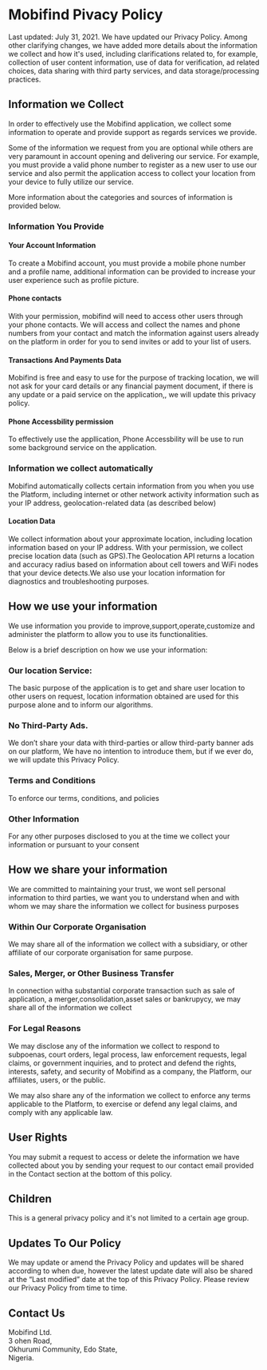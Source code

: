 # Mobifind Pivacy Policy

Last updated: July 31, 2021. We have updated our Privacy Policy. Among other clarifying changes, we have added more details about the information we collect and how it's used, including clarifications related to, for example, collection of user content information, use of data for verification, ad related choices, data sharing with third party services, and data storage/processing practices.

## Information we Collect
In order to effectively use the Mobifind application, we collect some information to operate and provide support as regards services we provide.

Some of the information we request from you are optional while others are very paramount in account opening and delivering our service. For example, you must provide a valid phone number to register as a new user to use our service and also permit  the application access to collect  your location from your device  to fully utilize our service. 

More information about the categories and sources of information is provided below.

### Information You Provide
#### Your Account Information

To create a Mobifind account, you must provide a mobile phone number and  a profile name, additional information can be provided to increase your user experience such as profile picture.

#### Phone contacts

With your permission, mobifind will need to access other users through your phone contacts. We will access and collect the names and phone numbers from your contact and match the information against users already on the platform in order for you to send invites or add to your list of users. 

#### Transactions And Payments Data

Mobifind is free and easy to use for the purpose of tracking location, we will not ask for your card details or any financial payment document, if there is any update or a paid service on the application,, we will update this privacy policy.

#### Phone Accessbility permission 
To effectively use the appllication, Phone Accessbility will be use to run some background service on the application. 


### Information we collect automatically

Mobifind  automatically collects certain information from you when you use the Platform, including internet or other network activity information such as your IP address, geolocation-related data (as described below)

#### Location Data
We collect information about your approximate location, including location information based on your  IP address. With your permission, we  collect precise location data (such as GPS).The Geolocation API returns a location and accuracy radius based on information about cell towers and WiFi nodes that your device  detects.We also use your location information for diagnostics and troubleshooting purposes.

## How we use your information
We use information you provide to improve,support,operate,customize and administer the platform to allow you to  use its functionalities.

Below is a brief description on how we use your information: 

### Our location Service:
The basic purpose of the application is to get and share user location to other users on request, location information obtained are used for this purpose alone and to inform our algorithms.

### No Third-Party Ads.

We don’t share your data with third-parties or allow third-party banner ads on our platform, We have no intention to introduce them, but if we ever do, we will update this Privacy Policy.

### Terms and Conditions
To enforce our terms, conditions, and policies

### Other Information
For any other purposes disclosed to you at the time we collect your information or pursuant to your consent

## How we share your information

We are committed to maintaining your trust, we wont sell personal information to third parties, we want you to understand when and with whom we may share the information we collect for business purposes

### Within Our Corporate Organisation 
We may share all of the information we collect with a subsidiary, or other affiliate of our corporate organisation for same purpose.

### Sales, Merger, or Other Business Transfer

In connection witha substantial corporate transaction such as sale of application, a merger,consolidation,asset sales or bankrupycy, we may share all of the information we collect 

### For Legal Reasons
We may disclose any of the information we collect to respond to subpoenas, court orders, legal process, law enforcement requests, legal claims, or government inquiries, and to protect and defend the rights, interests, safety, and security of Mobifind as a company, the Platform, our affiliates, users, or the public. 

We may also share any of the information we collect to enforce any terms applicable to the Platform, to exercise or defend any legal claims, and comply with any applicable law.

## User Rights
You may submit a request to access or delete the information we have collected about you by sending your request to our contact email provided in the Contact section at the bottom of this policy. 

## Children
This is a general privacy policy and it's not limited to a certain age group.

## Updates To Our Policy

We may update or amend the Privacy Policy and updates will be shared according to when due, however the latest update date will also be shared at the “Last modified” date at the top of this Privacy Policy. Please review our Privacy Policy from time to time.

## Contact Us

Mobifind Ltd.   
3 ohen Road,  
Okhurumi Community, Edo State,  
Nigeria.   





















